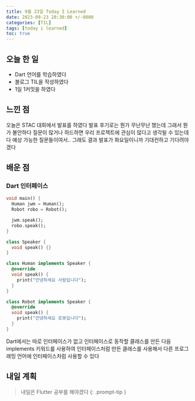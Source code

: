 ```yaml
---
title: 9월 23일 Today I Learned
date: 2023-09-23 20:30:00 +/-0000
categories: [TIL]
tags: [today i learned]
toc: true
---
```


## 오늘 한 일

* Dart 언어를 학습하였다
* 블로그 TIL을 작성하였다
* 1일 1커밋을 하였다

## 느낀 점

오늘은 STAC 대회에서 발표를 하였다 발표 후기로는 뭔가 무난무난 했는데 
그래서 뭔가 불안하다 질문이 많거나 하드하면 우리 프로젝트에 관심이 많다고
생각될 수 있는데 다 예상 가능한 질문들이여서.. 그래도 결과 발표가 화요일이니까
기대컨하고 기다려야겠다 

## 배운 점

### Dart 인터페이스

~~~dart
void main() {
  Human jwm = Human();
  Robot robo = Robot();

  jwm.speak();
  robo.speak();
}

class Speaker {
  void speak() {}
}

class Human implements Speaker {
  @override
  void speak() {
    print("안녕하세요 사람입니다");
  }
}

class Robot implements Speaker {
  @override
  void speak() {
    print("안녕하세요 로봇입니다");
  }
}
~~~

Dart에서는 따로 인터페이스가 없고 인터페이스로 동작할 클래스를 만든 다음
implements 키워드를 사용하여 인터페이스처럼 만든 클래스를 사용해서 다른 프로그래밍
언어에 인터페이스처럼 사용할 수 있다

## 내일 계획

> 내일은 Flutter 공부를 해야겠다
{: .prompt-tip }

